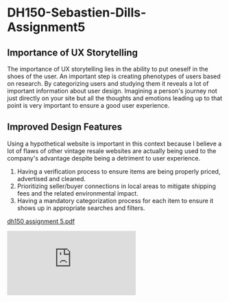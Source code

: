# DH150-Sebastien-Dills-Assignment5

## Importance of UX Storytelling
The importance of UX storytelling lies in the ability to put oneself in the shoes of the user. An important step is creating phenotypes of users based on research. By categorizing users and studying them it reveals a lot of important information about user design. Imagining a person's journey not just directly on your site but all the thoughts and emotions leading up to that point is very important to ensure a good user experience. 

## Improved Design Features
Using a hypothetical website is important in this context because I believe a lot of flaws of other vintage resale websites are actually being used to the company's advantage despite being a detriment to user experience. 
1) Having a verification process to ensure items are being properly priced, advertised and cleaned.
2) Prioritizing seller/buyer connections in local areas to mitigate shipping fees and the related environmental impact.
3) Having a mandatory categorization process for each item to ensure it shows up in appropriate searches and filters. 


[dh150 assignment 5.pdf](https://github.com/sebdills/DH150-Sebastien-Dills-Assignment5/files/5520535/dh150.assignment.5.pdf)

![alt text](https://github.com/sebdills/DH150-Sebastien-Dills-Assignment5/blob/main/dh150%20assignment%205.pdf)
